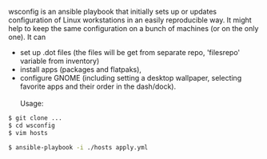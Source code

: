 wsconfig is an ansible playbook that initially sets up or updates configuration of Linux workstations in an easily reproducible way. It might help to keep the same configuration on a bunch of machines (or on the only one). It can 
- set up .dot files (the files will be get from separate repo, 'filesrepo' variable from inventory)
- install apps (packages and flatpaks), 
- configure GNOME (including setting a desktop wallpaper, selecting favorite apps and their order in the dash/dock).
\
\
Usage:
```bash
$ git clone ...
$ cd wsconfig
$ vim hosts

$ ansible-playbook -i ./hosts apply.yml 
```


